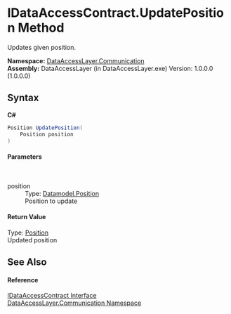 # IDataAccessContract.UpdatePosition Method 
 

Updates given position.

**Namespace:**&nbsp;<a href="132aae22-a33d-3c4d-ecd5-1aa811c78ed4">DataAccessLayer.Communication</a><br />**Assembly:**&nbsp;DataAccessLayer (in DataAccessLayer.exe) Version: 1.0.0.0 (1.0.0.0)

## Syntax

**C#**<br />
``` C#
Position UpdatePosition(
	Position position
)
```


#### Parameters
&nbsp;<dl><dt>position</dt><dd>Type: <a href="ededcdcd-3dcf-e8df-8419-0febda6b6b89">Datamodel.Position</a><br />Position to update</dd></dl>

#### Return Value
Type: <a href="ededcdcd-3dcf-e8df-8419-0febda6b6b89">Position</a><br />Updated position

## See Also


#### Reference
<a href="9fc5e1f2-10f8-beeb-1d12-00dc04479cb0">IDataAccessContract Interface</a><br /><a href="132aae22-a33d-3c4d-ecd5-1aa811c78ed4">DataAccessLayer.Communication Namespace</a><br />